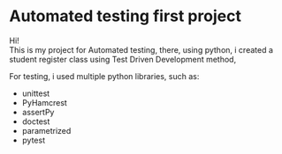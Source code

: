 # Automated testing first project

Hi!  
This is my project for Automated testing, there, using python, i created a student register class using Test Driven Development method,

For testing, i used multiple python libraries, such as: 
* unittest
* PyHamcrest
* assertPy
* doctest
* parametrized
* pytest

